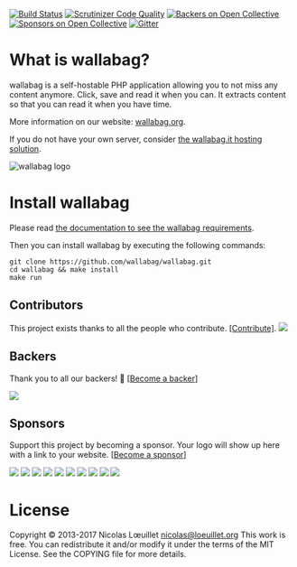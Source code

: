 [![Build Status](https://api.travis-ci.org/wallabag/wallabag.svg?branch=master)](https://travis-ci.org/wallabag/wallabag)
[![Scrutinizer Code Quality](https://scrutinizer-ci.com/g/wallabag/wallabag/badges/quality-score.png?b=master)](https://scrutinizer-ci.com/g/wallabag/wallabag/?branch=master)
[![Backers on Open Collective](https://opencollective.com/wallabag/backers/badge.svg)](#backers) [![Sponsors on Open Collective](https://opencollective.com/wallabag/sponsors/badge.svg)](#sponsors) 
[![Gitter](https://badges.gitter.im/gitterHQ/gitter.svg)](https://gitter.im/wallabag/wallabag)

# What is wallabag?
wallabag is a self-hostable PHP application allowing you to not miss any content anymore.
Click, save and read it when you can. It extracts content so that you can read it when you have time.

More information on our website: [wallabag.org](https://wallabag.org).

If you do not have your own server, consider [the wallabag.it hosting solution](https://wallabag.it).

![wallabag logo](https://raw.githubusercontent.com/wallabag/logo/master/_default/typo-horizontal/png/sm/logo-typo-horizontal-black-no-bg-no-border-sm.png)

# Install wallabag
Please read [the documentation to see the wallabag requirements](http://doc.wallabag.org/en/master/user/installation.html#requirements).

Then you can install wallabag by executing the following commands:

```
git clone https://github.com/wallabag/wallabag.git
cd wallabag && make install
make run
```

## Contributors

This project exists thanks to all the people who contribute. [[Contribute]](CONTRIBUTING.md).
<a href="graphs/contributors"><img src="https://opencollective.com/wallabag/contributors.svg?width=890" /></a>


## Backers

Thank you to all our backers! 🙏 [[Become a backer](https://opencollective.com/wallabag#backer)]

<a href="https://opencollective.com/wallabag#backers" target="_blank"><img src="https://opencollective.com/wallabag/backers.svg?width=890"></a>


## Sponsors

Support this project by becoming a sponsor. Your logo will show up here with a link to your website. [[Become a sponsor](https://opencollective.com/wallabag#sponsor)]

<a href="https://opencollective.com/wallabag/sponsor/0/website" target="_blank"><img src="https://opencollective.com/wallabag/sponsor/0/avatar.svg"></a>
<a href="https://opencollective.com/wallabag/sponsor/1/website" target="_blank"><img src="https://opencollective.com/wallabag/sponsor/1/avatar.svg"></a>
<a href="https://opencollective.com/wallabag/sponsor/2/website" target="_blank"><img src="https://opencollective.com/wallabag/sponsor/2/avatar.svg"></a>
<a href="https://opencollective.com/wallabag/sponsor/3/website" target="_blank"><img src="https://opencollective.com/wallabag/sponsor/3/avatar.svg"></a>
<a href="https://opencollective.com/wallabag/sponsor/4/website" target="_blank"><img src="https://opencollective.com/wallabag/sponsor/4/avatar.svg"></a>
<a href="https://opencollective.com/wallabag/sponsor/5/website" target="_blank"><img src="https://opencollective.com/wallabag/sponsor/5/avatar.svg"></a>
<a href="https://opencollective.com/wallabag/sponsor/6/website" target="_blank"><img src="https://opencollective.com/wallabag/sponsor/6/avatar.svg"></a>
<a href="https://opencollective.com/wallabag/sponsor/7/website" target="_blank"><img src="https://opencollective.com/wallabag/sponsor/7/avatar.svg"></a>
<a href="https://opencollective.com/wallabag/sponsor/8/website" target="_blank"><img src="https://opencollective.com/wallabag/sponsor/8/avatar.svg"></a>
<a href="https://opencollective.com/wallabag/sponsor/9/website" target="_blank"><img src="https://opencollective.com/wallabag/sponsor/9/avatar.svg"></a>



# License
Copyright © 2013-2017 Nicolas Lœuillet <nicolas@loeuillet.org>
This work is free. You can redistribute it and/or modify it under the
terms of the MIT License. See the COPYING file for more details.
